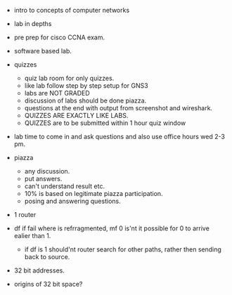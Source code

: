 - intro to concepts of computer networks
- lab in depths
- pre prep for cisco CCNA exam.
- software based lab.

- quizzes
    - quiz lab room for only quizzes.
    - like lab follow step by step setup for GNS3
    - labs are NOT GRADED
    - discussion of labs should be done piazza.
    - questions at the end with output from screenshot and wireshark.
    - QUIZZES ARE EXACTLY LIKE LABS.
    - QUIZZES are to be submitted within 1 hour quiz window

- lab time to come in and ask questions and also use office hours wed 2-3 pm.

- piazza
    - any discussion.
    - put answers.
    - can't understand result etc.
    - 10% is based on legitimate piazza participation.
    - posing and answering questions.


- 1 router 

- df if fail where is refrragmented,  mf 0 is'nt it possible for 0 to arrive ealier than 1.
    - if df is 1 should'nt router search for other paths, rather then sending back to source.

- 32 bit addresses.

- origins of 32 bit space?

